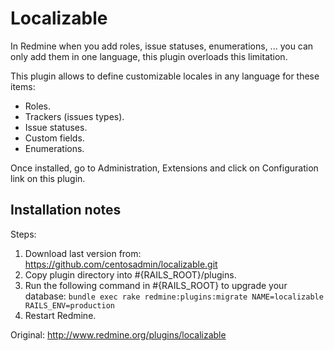 # Localizable

In Redmine when you add roles, issue statuses, enumerations, ... you can only add them in one language, this plugin overloads this limitation.

This plugin allows to define customizable locales in any language for these items:

- Roles.
- Trackers (issues types).
- Issue statuses.
- Custom fields.
- Enumerations.

Once installed, go to Administration, Extensions and click on Configuration link on this plugin.

## Installation notes

Steps:

1. Download last version from: https://github.com/centosadmin/localizable.git
2. Copy plugin directory into #{RAILS_ROOT}/plugins.
3. Run the following command in #{RAILS_ROOT} to upgrade your database: `bundle exec rake redmine:plugins:migrate NAME=localizable RAILS_ENV=production`
4. Restart Redmine.

Original: http://www.redmine.org/plugins/localizable
